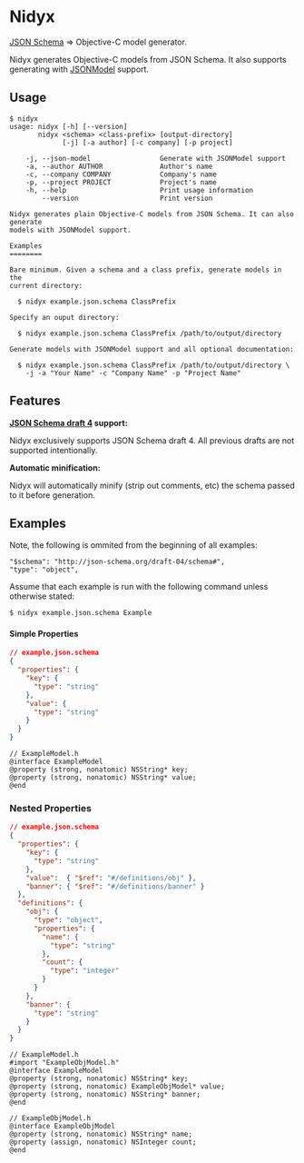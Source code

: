 # Nidyx

[JSON Schema][JSONSchema] &#8658; Objective-C model generator.

Nidyx generates Objective-C models from JSON Schema. It also supports
generating with [JSONModel](https://github.com/icanzilb/JSONModel) support.

## Usage

```
$ nidyx
usage: nidyx [-h] [--version]
       nidyx <schema> <class-prefix> [output-directory]
             [-j] [-a author] [-c company] [-p project]

    -j, --json-model                 Generate with JSONModel support
    -a, --author AUTHOR              Author's name
    -c, --company COMPANY            Company's name
    -p, --project PROJECT            Project's name
    -h, --help                       Print usage information
        --version                    Print version

Nidyx generates plain Objective-C models from JSON Schema. It can also generate
models with JSONModel support.

Examples
========

Bare minimum. Given a schema and a class prefix, generate models in the
current directory:

  $ nidyx example.json.schema ClassPrefix

Specify an ouput directory:

  $ nidyx example.json.schema ClassPrefix /path/to/output/directory

Generate models with JSONModel support and all optional documentation:

  $ nidyx example.json.schema ClassPrefix /path/to/output/directory \
    -j -a "Your Name" -c "Company Name" -p "Project Name"

```

## Features

__[JSON Schema draft 4][JSONSchemaDraft4] support:__

Nidyx exclusively supports JSON Schema draft 4. All previous drafts are not
supported intentionally.

__Automatic minification:__

Nidyx will automatically minify (strip out comments, etc) the schema passed to
it before generation.

## Examples

Note, the following is ommited from the beginning of all examples:

```
"$schema": "http://json-schema.org/draft-04/schema#",
"type": "object",
```

Assume that each example is run with the following command unless
otherwise stated:

```bash
$ nidyx example.json.schema Example
```

#### Simple Properties

```json
// example.json.schema
{
  "properties": {
    "key": {
      "type": "string"
    },
    "value": {
      "type": "string"
    }
  }
}
```

```objc
// ExampleModel.h
@interface ExampleModel
@property (strong, nonatomic) NSString* key;
@property (strong, nonatomic) NSString* value;
@end
```

### Nested Properties

```json
// example.json.schema
{
  "properties": {
    "key": {
      "type": "string"
    },
    "value":  { "$ref": "#/definitions/obj" },
    "banner": { "$ref": "#/definitions/banner" }
  },
  "definitions": {
    "obj": {
      "type": "object",
      "properties": {
        "name": {
          "type": "string"
        },
        "count": {
          "type": "integer"
        }
      }
    },
    "banner": {
      "type": "string"
    }
  }
}
```

```objc
// ExampleModel.h
#import "ExampleObjModel.h"
@interface ExampleModel
@property (strong, nonatomic) NSString* key;
@property (strong, nonatomic) ExampleObjModel* value;
@property (strong, nonatomic) NSString* banner;
@end
```

```objc
// ExampleObjModel.h
@interface ExampleObjModel
@property (strong, nonatomic) NSString* name;
@property (assign, nonatomic) NSInteger count;
@end
```

[JSONSchema]: http://json-schema.org/
[JSONSchemaDraft4]: http://tools.ietf.org/html/draft-zyp-json-schema-04

